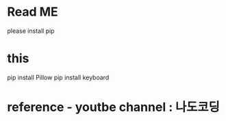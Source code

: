 # Read ME
please install pip

# this

pip install Pillow
pip install keyboard    


# reference - youtbe channel : 나도코딩
